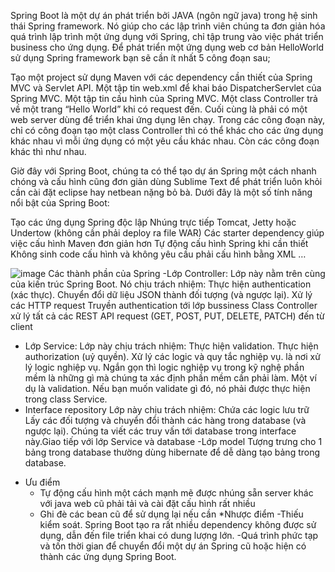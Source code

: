 
Spring Boot là một dự án phát triển bởi JAVA (ngôn ngữ java) trong hệ sinh thái Spring framework. Nó giúp cho các lập trình viên chúng ta đơn giản hóa quá trình lập trình một ứng dụng với Spring, chỉ tập trung vào việc phát triển business cho ứng dụng.
Để phát triển một ứng dụng web cơ bản HelloWorld sử dụng Spring framework bạn sẽ cần ít nhất 5 công đoạn sau;

Tạo một project sử dụng Maven với các dependency cần thiết của Spring MVC và Servlet API.
Một tập tin web.xml để khai báo DispatcherServlet của Spring MVC.
Một tập tin cấu hình của Spring MVC.
Một class Controller trả về một trang “Hello World” khi có request đến.
Cuối cùng là phải có một web server dùng để triển khai ứng dụng lên chạy.
Trong các công đoạn này, chỉ có công đoạn tạo một class Controller thì có thể khác cho các ứng dụng khác nhau vì mỗi ứng dụng có một yêu cầu khác nhau. Còn các công đoạn khác thì như nhau.

Giờ đây với Spring Boot, chúng ta có thể tạo dự án Spring một cách nhanh chóng và cấu hình cũng đơn giản dùng Sublime Text để phát triển luôn khỏi cần cài đặt eclipse hay netbean nặng bỏ bà.
Dưới đây là một số tính năng nổi bật của Spring Boot:

Tạo các ứng dụng Spring độc lập
Nhúng trực tiếp Tomcat, Jetty hoặc Undertow (không cần phải deploy ra file WAR)
Các starter dependency giúp việc cấu hình Maven đơn giản hơn
Tự động cấu hình Spring khi cần thiết
Không sinh code cấu hình và không yêu cầu phải cấu hình bằng XML …

![image](https://github.com/vinhbui212/vccorp_task2/assets/100837872/d5db9641-972b-49e6-825a-733b95a20f52)
Các thành phần của Spring
-Lớp Controller:
Lớp này nằm trên cùng của kiến trúc Spring Boot. Nó chịu trách nhiệm:
Thực hiện authentication (xác thực).
Chuyển đổi dữ liệu JSON thành đối tượng (và ngược lại).
Xử lý các HTTP request
Truyền authentication tới lớp bussiness
 Class Controller xử lý tất cả các REST API request (GET, POST, PUT, DELETE, PATCH) đến từ client
 - Lớp Service:
Lớp này chịu trách nhiệm:
Thực hiện validation.
Thực hiện authorization (uỷ quyền).
Xử lý các logic và quy tắc nghiệp vụ.
 là nơi xử lý logic nghiệp vụ. Ngắn gọn thì logic nghiệp vụ trong kỹ nghệ phần mềm là những gì mà chúng ta xác định phần mềm cần phải làm. 
 Một ví dụ là validation. Nếu bạn muốn validate gì đó, nó phải được thực hiện trong class Service.
- Interface repository
Lớp này chịu trách nhiệm:
Chứa các logic lưu trữ
Lấy các đối tượng và chuyển đổi thành các hàng trong database (và ngược lại).
 Chúng ta viết các truy vấn tới database trong interface này.Giao tiếp với lớp Service và database
-Lớp model
 Tượng trưng cho 1 bảng trong database thường dùng hibernate để dễ dàng tạo bảng trong database.
* Ưu điểm
  - Tự động cấu hình một cách mạnh mẽ được nhúng sẵn server khác với java web cũ phải tải và cài đặt cấu hình rất nhiều
  - Ghi đè các bean cũ để sử dụng lại nếu cần
 *Nhược điểm
-Thiếu kiểm soát. Spring Boot tạo ra rất nhiều dependency không được sử dụng, dẫn đến file triển khai có dung lượng lớn.
-Quá trình phức tạp và tốn thời gian để chuyển đổi một dự án Spring cũ hoặc hiện có thành các ứng dụng Spring Boot.
